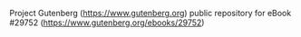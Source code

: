Project Gutenberg (https://www.gutenberg.org) public repository for eBook #29752 (https://www.gutenberg.org/ebooks/29752)
